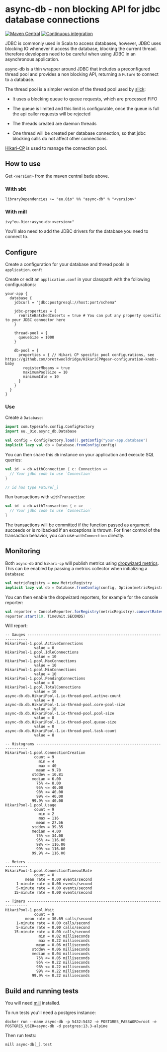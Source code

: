 # async-db - non blocking API for jdbc database connections

[![Maven Central](https://img.shields.io/maven-central/v/eu.0io/async-db_2.13)](https://mvnrepository.com/artifact/eu.0io/async-db) [![Continuous integration](https://github.com/simao/async-db/actions/workflows/ci.yml/badge.svg)]()

JDBC is commonly used in Scala to access databases, however, JDBC uses blocking IO whenever it access the database, blocking the current thread. therefore developers need to be careful when using JDBC in an asynchronous application. 

async-db is a thin wrapper around JDBC that includes a preconfigured thread pool and provides a non blocking API, returning a `Future` to connect to a database.

The thread pool is a simpler version of the thread pool used by [slick](https://github.com/slick/slick/):

- It uses a blocking queue to queue requests, which are processed FIFO

- The queue is limited and this limit is configurable, once the queue is full the api caller requests will be rejected

- The threads created are daemon threads

- One thread will be created per database connection, so that jdbc blocking calls do not affect other connections.

[Hikari-CP](https://github.com/brettwooldridge/HikariCP) is used to manage the connection pool.

## How to use

Get `<version>` from the maven central bade above.

### With sbt

```
libraryDependencies += "eu.0io" %% "async-db" % "<version>"
```

### With mill

```
ivy"eu.0io::async-db:<version>"
```

You'll also need to add the JDBC drivers for the database you need to connect to.

## Configure

Create a configuration for your database and thread pools in `application.conf`:

Create or edit an `application.conf` in your classpath with the following configurations:


```
your-app {
  database {
    jdbcurl = "jdbc:postgresql://host:port/schema"

    jdbc-properties = {
      reWriteBatchedInserts = true # You can put any property specific to your JDBC connector here
    }

    thread-pool = {
      queueSize = 1000
    }

    db-pool = {
      properties = { // Hikari CP specific pool configurations, see https://github.com/brettwooldridge/HikariCP#gear-configuration-knobs-baby
        registerMbeans = true
        maximumPoolSize = 10
        minimumIdle = 10
      }
    }
  }
}
```

### Use

Create a `Database`:

```scala
import com.typesafe.config.ConfigFactory
import eu._0io.async_db.Database

val config = ConfigFactory.load().getConfig("your-app.database")
implicit lazy val db = Database.fromConfig(config)
```

You can then share this `db` instance on your application and execute SQL queries:

```scala
val id  = db.withConnection { c: Connection =>
  // Your jdbc code to use `Connection`
}

// id has type Future[_]
```

Run transactions with `withTransaction`:

```scala
val id  = db.withTransaction { c =>
  // Your jdbc code to use `Connection`
}
```

The transactions will be committed if the function passed as argument succeeds or is rollbacked if an exceptions is thrown. For finer control of the transaction behavior, you can use `withConnection` directly.

## Monitoring

Both `async-db` and `hikari-cp` will publish metrics using [dropwizard metrics](https://metrics.dropwizard.io/4.2.0/). This can be enabled by passing a metrics collector when initializing a `Database`:

```scala
val metricRegistry = new MetricRegistry
implicit lazy val db = Database.fromConfig(config, Option(metricRegistry))
```

You can then enable the dropwizard reporters, for example for the console reporter:

```scala
val reporter = ConsoleReporter.forRegistry(metricRegistry).convertRatesTo(TimeUnit.SECONDS).convertDurationsTo(TimeUnit.MILLISECONDS).build
reporter.start(10, TimeUnit.SECONDS)
```

Will report:

```
-- Gauges ----------------------------------------------------------------------
HikariPool-1.pool.ActiveConnections
             value = 0
HikariPool-1.pool.IdleConnections
             value = 10
HikariPool-1.pool.MaxConnections
             value = 10
HikariPool-1.pool.MinConnections
             value = 10
HikariPool-1.pool.PendingConnections
             value = 0
HikariPool-1.pool.TotalConnections
             value = 10
async-db.db.HikariPool-1.io-thread-pool.active-count
             value = 0
async-db.db.HikariPool-1.io-thread-pool.core-pool-size
             value = 10
async-db.db.HikariPool-1.io-thread-pool.pool-size
             value = 8
async-db.db.HikariPool-1.io-thread-pool.queue-size
             value = 0
async-db.db.HikariPool-1.io-thread-pool.task-count
             value = 8

-- Histograms ------------------------------------------------------------------
HikariPool-1.pool.ConnectionCreation
             count = 9
               min = 4
               max = 40
              mean = 9.78
            stddev = 10.81
            median = 6.00
              75% <= 8.00
              95% <= 40.00
              98% <= 40.00
              99% <= 40.00
            99.9% <= 40.00
HikariPool-1.pool.Usage
             count = 9
               min = 2
               max = 116
              mean = 27.56
            stddev = 39.35
            median = 4.00
              75% <= 34.00
              95% <= 116.00
              98% <= 116.00
              99% <= 116.00
            99.9% <= 116.00

-- Meters ----------------------------------------------------------------------
HikariPool-1.pool.ConnectionTimeoutRate
             count = 0
         mean rate = 0.00 events/second
     1-minute rate = 0.00 events/second
     5-minute rate = 0.00 events/second
    15-minute rate = 0.00 events/second

-- Timers ----------------------------------------------------------------------
HikariPool-1.pool.Wait
             count = 9
         mean rate = 30.69 calls/second
     1-minute rate = 0.00 calls/second
     5-minute rate = 0.00 calls/second
    15-minute rate = 0.00 calls/second
               min = 0.02 milliseconds
               max = 0.22 milliseconds
              mean = 0.06 milliseconds
            stddev = 0.06 milliseconds
            median = 0.04 milliseconds
              75% <= 0.05 milliseconds
              95% <= 0.22 milliseconds
              98% <= 0.22 milliseconds
              99% <= 0.22 milliseconds
            99.9% <= 0.22 milliseconds
```

## Build and running tests

You will need [mill](https://com-lihaoyi.github.io/mill/mill/Intro_to_Mill.html) installed.

To run tests you'll need a postgres instance:

```
docker run --name async-db -p 5432:5432 -e POSTGRES_PASSWORD=root -e POSTGRES_USER=async-db -d postgres:13.3-alpine
```

Then run tests:

`mill async-db[_].test`
